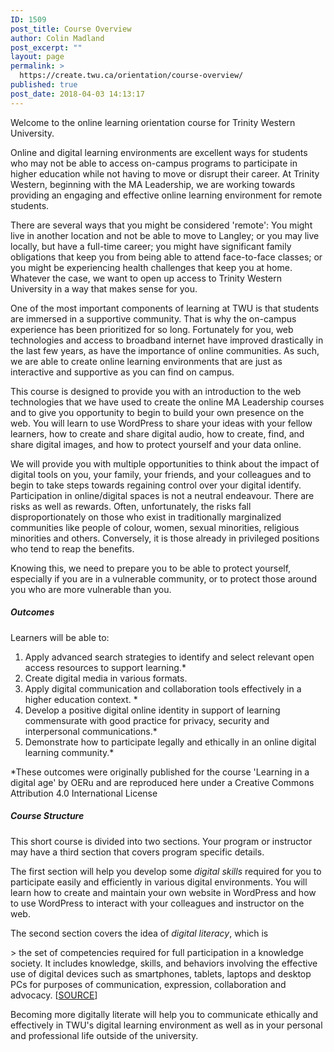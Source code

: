 ```yaml
---
ID: 1509
post_title: Course Overview
author: Colin Madland
post_excerpt: ""
layout: page
permalink: >
  https://create.twu.ca/orientation/course-overview/
published: true
post_date: 2018-04-03 14:13:17
---
```

Welcome to the online learning orientation course for Trinity Western University.

Online and digital learning environments are excellent ways for students who may not be able to access on-campus programs to participate in higher education while not having to move or disrupt their career. At Trinity Western, beginning with the MA Leadership, we are working towards providing an engaging and effective online learning environment for remote students.

There are several ways that you might be considered 'remote': You might live in another location and not be able to move to Langley; or you may live locally, but have a full-time career; you might have significant family obligations that keep you from being able to attend face-to-face classes; or you might be experiencing health challenges that keep you at home. Whatever the case, we want to open up access to Trinity Western University in a way that makes sense for you.

One of the most important components of learning at TWU is that students are immersed in a supportive community. That is why the on-campus experience has been prioritized for so long. Fortunately for you, web technologies and access to broadband internet have improved drastically in the last few years, as have the importance of online communities. As such, we are able to create online learning environments that are just as interactive and supportive as you can find on campus.

This course is designed to provide you with an introduction to the web technologies that we have used to create the online MA Leadership courses and to give you opportunity to begin to build your own presence on the web. You will learn to use WordPress to share your ideas with your fellow learners, how to create and share digital audio, how to create, find, and share digital images, and how to protect yourself and your data online.

We will provide you with multiple opportunities to think about the impact of digital tools on you, your family, your friends, and your colleagues and to begin to take steps towards regaining control over your digital identify. Participation in online/digital spaces is not a neutral endeavour. There are risks as well as rewards. Often, unfortunately, the risks fall disproportionately on those who exist in traditionally marginalized communities like people of colour, women, sexual minorities, religious minorities and others. Conversely, it is those already in privileged positions who tend to reap the benefits.

Knowing this, we need to prepare you to be able to protect yourself, especially if you are in a vulnerable community, or to protect those around you who are more vulnerable than you.

##### Outcomes

Learners will be able to:

1. Apply advanced search strategies to identify and select relevant open access resources to support learning.*
2. Create digital media in various formats.
3. Apply digital communication and collaboration tools effectively in a higher education context. *
4. Develop a positive digital online identity in support of learning commensurate with good practice for privacy, security and interpersonal communications.*
5. Demonstrate how to participate legally and ethically in an online digital learning community.*

*These outcomes were originally published for the course 'Learning in a digital age' by OERu and are reproduced here under a Creative Commons Attribution 4.0 International License

##### Course Structure

This short course is divided into two sections. Your program or instructor may have a third section that covers program specific details.

The first section will help you develop some _digital skills_ required for you to participate easily and efficiently in various digital environments. You will learn how to create and maintain your own website in WordPress and how to use WordPress to interact with your colleagues and instructor on the web.

The second section covers the idea of _digital literacy_, which is

&gt; the set of competencies required for full participation in a knowledge society. It includes knowledge, skills, and behaviors involving the effective use of digital devices such as smartphones, tablets, laptops and desktop PCs for purposes of communication, expression, collaboration and advocacy. [[SOURCE](https://en.wikipedia.org/wiki/Digital_literacy)]

Becoming more digitally literate will help you to communicate ethically and effectively in TWU's digital learning environment as well as in your personal and professional life outside of the university.